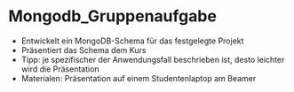 # Mongodb_Gruppenaufgabe

- Entwickelt ein MongoDB-Schema für das festgelegte Projekt
- Präsentiert das Schema dem Kurs
- Tipp: je spezifischer der Anwendungsfall beschrieben ist, desto leichter wird die Präsentation
- Materialen: Präsentation auf einem Studentenlaptop am Beamer
